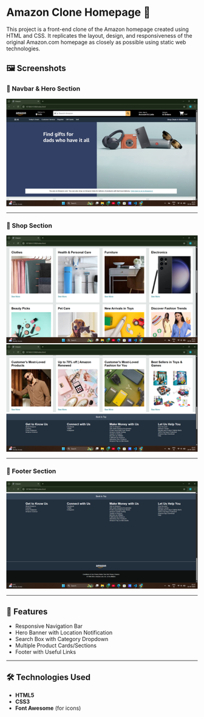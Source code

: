# Amazon Clone Homepage 🛒

This project is a front-end clone of the Amazon homepage created using HTML and CSS. It replicates the layout, design, and responsiveness of the original Amazon.com homepage as closely as possible using static web technologies.


## 🖼️ Screenshots

### 🔸 Navbar & Hero Section

![Navbar and Hero](Screenshot%20(13).png)

---

### 🔸 Shop Section

![Shop Section](Screenshot%20(14).png)
![Shop Section](Screenshot%20(15).png)

---

### 🔸 Footer Section

![Footer](Screenshot%20(16).png)

---

## 🚀 Features

- Responsive Navigation Bar
- Hero Banner with Location Notification
- Search Box with Category Dropdown
- Multiple Product Cards/Sections
- Footer with Useful Links

---

## 🛠️ Technologies Used

- **HTML5**
- **CSS3**
- **Font Awesome** (for icons)
